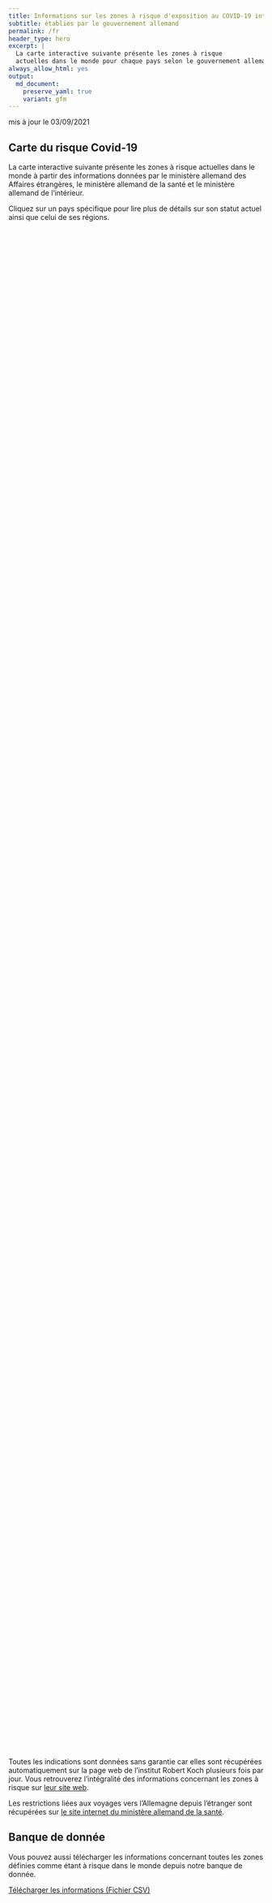 ```yaml
---
title: Informations sur les zones à risque d'exposition au COVID-19 internationales
subtitle: établies par le gouvernement allemand
permalink: /fr
header_type: hero
excerpt: |
  La carte interactive suivante présente les zones à risque
  actuelles dans le monde pour chaque pays selon le gouvernement allemand.
always_allow_html: yes
output: 
  md_document:
    preserve_yaml: true
    variant: gfm
---
```


<!-- Modify _R/index_fr.Rmd file instead -->

<p class="text-right font-weight-bold">

mis à jour le 03/09/2021

</p>

## Carte du risque Covid-19

La carte interactive suivante présente les zones à risque actuelles dans
le monde à partir des informations données par le ministère allemand des
Affaires étrangères, le ministère allemand de la santé et le ministère
allemand de l’intérieur.

<!--more-->

Cliquez sur un pays spécifique pour lire plus de détails sur son statut
actuel ainsi que celui de ses régions.


<div id="leaflet" style="width:100%;height:75vh;" class="leaflet html-widget"></div>
<script src="https://corona-atlas.de/assets/data/locale_fr.js"></script> 
<script src="https://corona-atlas.de/assets/js/map.js"></script>

Toutes les indications sont données sans garantie car elles sont
récupérées automatiquement sur la page web de l’institut Robert Koch
plusieurs fois par jour. Vous retrouverez l’intégralité des informations
concernant les zones à risque sur [leur site
web](https://rki.de/risikogebiete).

Les restrictions liées aux voyages vers l’Allemagne depuis l’étranger
sont récupérées sur [le site internet du ministère allemand de la
santé](https://www.bundesgesundheitsministerium.de/coronavirus-infos-reisende).

## Banque de donnée

Vous pouvez aussi télécharger les informations concernant toutes les
zones définies comme étant à risque dans le monde depuis notre banque de
donnée.

<div id="reactable" class="reactable html-widget" style="width:auto;height:auto;"></div>
<script type="application/json" data-for="reactable">{"x":{"tag":{"name":"Reactable","attribs":{"data":{"Pays/Région":["Afghanistan","Angola","Albanie","Andorre","Émirats arabes unis","Argentine","Arménie","Antigua-et-Barbuda","Australie","Autriche","Azerbaïdjan","Burundi","Belgique","Bénin","Burkina Faso","Bangladesh","Bulgarie","Bahreïn","Bahamas","Bosnie-Herzégovine","Bélarus","Belize","Bolivie","Brésil","Barbade","Brunei","Bhoutan","Botswana","République Centrafricaine","Canada","Suisse","Chili","Chine","Côte d'Ivoire","Cameroun","République démocratique du Congo","Congo","Colombie","Comores","Cap-Vert","Costa Rica","Cuba","Chypre","Tchéquie","Allemagne","Djibouti","Dominique","Danemark","République Dominicaine","Algérie","Équateur","Égypte","Érythrée","Espagne","Estonie","Éthiopie","Finlande","Fidji","France","Micronésie","Gabon","Royaume-Uni","Géorgie","Ghana","Guinée","Gambie","Guinée-Bissau","Guinée Équatoriale","Grèce","Grenade","Guatemala","Guyana","Hong-Kong","Honduras","Croatie","Haïti","Hongrie","Indonésie","Inde","Irlande","Iran","Irak","Islande","Israël","Italie","Jamaïque","Jordanie","Japon","Kazakhstan","Kenya","Kirghizistan","Cambodge","Kiribati","Saint-Kitts-et-Nevis","Corée du Sud","Koweït","Laos","Liban","Libéria","Libye","Sainte-Lucie","Liechtenstein","Sri Lanka","Lesotho","Lituanie","Luxembourg","Lettonie","Maroc","Monaco","Moldavie","Madagascar","Maldives","Mexique","Îles Marshall","Macédoine du Nord","Mali","Malte","Myanmar/Burma","Monténégro","Mongolie","Mozambique","Mauritanie","Maurice","Malawi","Malaisie","Namibie","Niger","Nigeria","Nicaragua","Nioue","Pays-Bas","Norvège","Népal","Nauru","Nouvelle-Zélande","Oman","Pakistan","Panama","Pérou","Philippines","Palaos","Papouasie-Nouvelle-Guinée","Pologne","Corée du Nord","Portugal","Paraguay","Qatar","Roumanie","Russie","Rwanda","Arabie saoudite","Soudan","Sénégal","Singapour","Îles Salomon","Sierra Leone","El Salvador","San Marin","Somalie","Serbie","Soudan du Sud","Sao Tomé-et-Principe","Surinam","Slovaquie","Slovénie","Suède","Eswatini","Seychelles","Syrie","Tchad","Togo","Thaïlande","Tadjikistan","Turkménistan","Timor-Leste","Tonga","Trinité-et-Tobago","Tunisie","Turquie","Tuvalu","République unie de Tanzanie","Ouganda","Ukraine","Uruguay","États-Unis","Ouzbékistan","Vatican","Saint-Vincent-et-les-Grenadines","Vénézuela","Vietnam","Vanuatu","Samoa","Kosovo","Yémen","Afrique du Sud","Zambie","Zimbabwe"],"Niveau de risque":["Zone sans risque","Zone sans risque","Zone à fort risque","Zone sans risque","Zone sans risque","Zone à fort risque","Zone sans risque","Zone sans risque","Zone sans risque","Zone sans risque","Zone à fort risque","Zone sans risque","Zone sans risque","Zone sans risque","Zone sans risque","Zone à fort risque","Zone sans risque","Zone sans risque","Zone sans risque","Zone sans risque","Zone sans risque","Zone sans risque","Zone à fort risque","Zone à fort risque","Zone sans risque","Zone sans risque","Zone sans risque","Zone à fort risque","Zone sans risque","Zone sans risque","Zone sans risque","Zone sans risque","Zone sans risque","Zone sans risque","Zone sans risque","Zone sans risque","Zone sans risque","Zone à fort risque","Zone sans risque","Zone sans risque","Zone à fort risque","Zone à fort risque","Zone à fort risque","Zone sans risque",null,"Zone sans risque","Zone à fort risque","Zone sans risque","Zone sans risque","Zone à fort risque","Zone à fort risque","Zone à fort risque","Zone sans risque","Zone sans risque","Zone sans risque","Zone sans risque","Zone sans risque","Zone à fort risque","Zone à fort risque","Zone sans risque","Zone sans risque","Zone à fort risque","Zone à fort risque","Zone sans risque","Zone sans risque","Zone sans risque","Zone sans risque","Zone sans risque","Zone à fort risque","Zone sans risque","Zone à fort risque","Zone sans risque","Zone sans risque","Zone à fort risque","Zone sans risque","Zone à fort risque","Zone sans risque","Zone à fort risque","Zone à fort risque","Zone à fort risque","Zone à fort risque","Zone à fort risque","Zone sans risque","Zone à fort risque","Zone sans risque","Zone à fort risque","Zone sans risque","Zone à fort risque","Zone à fort risque","Zone à fort risque","Zone sans risque","Zone sans risque","Zone sans risque","Zone à fort risque","Zone sans risque","Zone sans risque","Zone sans risque","Zone sans risque","Zone sans risque","Zone à fort risque","Zone à fort risque","Zone sans risque","Zone à fort risque","Zone à fort risque","Zone sans risque","Zone sans risque","Zone sans risque","Zone à fort risque","Zone sans risque","Zone sans risque","Zone sans risque","Zone sans risque","Zone à fort risque","Zone sans risque","Zone à fort risque","Zone sans risque","Zone sans risque","Zone à fort risque","Zone à fort risque","Zone à fort risque","Zone à fort risque","Zone sans risque","Zone sans risque","Zone à fort risque","Zone à fort risque","Zone à fort risque","Zone sans risque","Zone sans risque","Zone sans risque","Zone sans risque","Zone à fort risque","Zone sans risque","Zone à fort risque","Zone sans risque","Zone sans risque","Zone à fort risque","Zone sans risque","Zone sans risque","Zone à fort risque","Zone à fort risque","Zone sans risque","Zone à fort risque","Zone sans risque","Zone à fort risque","Zone à fort risque","Zone à fort risque","Zone sans risque","Zone sans risque","Zone à fort risque","Zone sans risque","Zone sans risque","Zone à fort risque","Zone à fort risque","Zone sans risque","Zone sans risque","Zone sans risque","Zone sans risque","Zone sans risque","Zone sans risque","Zone à fort risque","Zone sans risque","Zone sans risque","Zone à fort risque","Zone sans risque","Zone sans risque","Zone sans risque","Zone à fort risque","Zone à fort risque","Zone à fort risque","Zone sans risque","Zone sans risque","Zone à fort risque","Zone à fort risque","Zone à fort risque","Zone sans risque","Zone sans risque","Zone à fort risque","Zone à fort risque","Zone à fort risque","Zone sans risque","Zone à fort risque","Zone sans risque","Zone sans risque","Zone sans risque","Zone à fort risque","Zone à fort risque","Zone sans risque","Zone sans risque","Zone sans risque","Zone à fort risque","Zone sans risque","Zone sans risque","Zone à fort risque","Zone sans risque","Zone à fort risque","Zone à fort risque","Zone à fort risque"],"Détails":[null,null,"depuis le 05/09/2021",null,null,"depuis le 18/04/2021",null,null,null,null,"depuis le 05/09/2021",null,null,null,null,"depuis le 08/08/2021",null,null,null,null,null,null,"depuis le 24/01/2021","depuis le 22/08/2021",null,null,null,"depuis le 01/08/2021",null,null,null,null,null,null,null,null,null,"depuis le 24/01/2021",null,null,"depuis le 09/05/2021","depuis le 18/07/2021","depuis le 11/07/2021",null,null,null,"depuis le 22/08/2021",null,null,"depuis le 08/08/2021","depuis le 31/01/2021","depuis le 24/01/2021",null,null,null,null,null,"depuis le 11/07/2021","depuis le 08/08/2021. Le niveau de risque concerne les régions suivantes: -Guyane Française, depuis le 15/08/2021; -Polynésie française, depuis le 15/08/2021; -Guadeloupe, depuis le 08/08/2021; -La Corse, depuis le 08/08/2021; -Martinique, depuis le 08/08/2021; -Occitanie, depuis le 08/08/2021; -Provence-Alpes-Côte d'Azur, depuis le 08/08/2021; -Réunion, Île de la, depuis le 08/08/2021; -St. Barthélemy, depuis le 08/08/2021; -St. Martin, depuis le 08/08/2021",null,null,"depuis le 07/07/2021","depuis le 25/07/2021",null,null,null,null,null,"depuis le 24/08/2021. Le niveau de risque concerne les régions suivantes: -Crète, depuis le 24/08/2021; -Sud de l'Égée, depuis le 24/08/2021",null,"depuis le 05/09/2021",null,null,"depuis le 08/08/2021",null,"depuis le 08/08/2021",null,"depuis le 18/07/2021","depuis le 07/07/2021","depuis le 22/08/2021. Le niveau de risque concerne les régions suivantes: -Border, depuis le 22/08/2021; -West, depuis le 22/08/2021","depuis le 24/01/2021","depuis le 08/08/2021",null,"depuis le 15/08/2021",null,"depuis le 29/08/2021",null,"depuis le 05/09/2021","depuis le 08/08/2021","depuis le 15/08/2021",null,null,null,"depuis le 29/08/2021",null,null,null,null,null,"depuis le 18/07/2021","depuis le 29/08/2021",null,"depuis le 05/09/2021","depuis le 01/08/2021",null,null,null,"depuis le 08/08/2021",null,null,null,null,"depuis le 08/08/2021",null,"depuis le 22/08/2021",null,null,"depuis le 08/08/2021","depuis le 15/08/2021","depuis le 13/06/2021","depuis le 01/08/2021",null,null,"depuis le 01/08/2021","depuis le 13/06/2021","depuis le 01/08/2021",null,null,null,null,"depuis le 27/07/2021. Le niveau de risque concerne les régions suivantes: -Aruba, depuis le 27/07/2021; -Bonaire, depuis le 27/07/2021; -Curaçao, depuis le 27/07/2021; -Saba, depuis le 27/07/2021; -Sint Eustatius, depuis le 27/07/2021; -Sint Maarten, depuis le 27/07/2021",null,"depuis le 07/07/2021",null,null,"depuis le 20/06/2021",null,null,"depuis le 03/04/2021","depuis le 08/08/2021",null,"depuis le 08/08/2021",null,"depuis le 08/08/2021","depuis le 07/07/2021. Le niveau de risque concerne les régions suivantes: -Algarve, depuis le 07/07/2021","depuis le 21/03/2021",null,null,"depuis le 07/07/2021",null,null,"depuis le 31/01/2021","depuis le 08/08/2021",null,null,null,null,null,null,"depuis le 05/09/2021",null,null,"depuis le 23/05/2021",null,null,null,"depuis le 01/08/2021","depuis le 14/02/2021","depuis le 31/01/2021",null,null,"depuis le 08/08/2021","depuis le 08/08/2021","depuis le 08/08/2021",null,null,"depuis le 08/08/2021","depuis le 25/04/2021","depuis le 17/08/2021",null,"depuis le 14/03/2021",null,null,null,"depuis le 15/08/2021","depuis le 08/08/2021",null,null,null,"depuis le 15/08/2021",null,null,"depuis le 22/08/2021",null,"depuis le 01/08/2021","depuis le 01/08/2021","depuis le 01/08/2021"]},"columns":[{"accessor":"Pays/Région","name":"Pays/Région","type":"character"},{"accessor":"Niveau de risque","name":"Niveau de risque","type":"character"},{"accessor":"Détails","name":"Détails","type":"character"}],"filterable":true,"searchable":true,"defaultPageSize":10,"showPageSizeOptions":true,"pageSizeOptions":[10,25,50,100],"paginationType":"jump","showPageInfo":true,"minRows":1,"striped":true,"dataKey":"e4a654917c4166b19b30bc953efec266","key":"e4a654917c4166b19b30bc953efec266"},"children":[]},"class":"reactR_markup"},"evals":[],"jsHooks":[]}</script>

<p class="text-center my-5">

<a href="assets/dist/db_countries_risk_fr.csv" class="btn btn-primary">Télécharger
les informations (Fichier CSV)</a>

</p>
